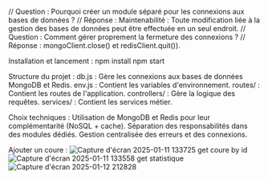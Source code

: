 // Question : Pourquoi créer un module séparé pour les connexions aux bases de données ?
// Réponse : Maintenabilité : Toute modification liée à la gestion des bases de données peut être effectuée en un seul endroit.
// Question : Comment gérer proprement la fermeture des connexions ?
// Réponse : mongoClient.close() et redisClient.quit()).


Installation et lancement  : 
npm install
npm start 

Structure du projet :
db.js : Gère les connexions aux bases de données MongoDB et Redis.
env.js : Contient les variables d'environnement.
routes/ : Contient les routes de l'application.
controllers/ : Gère la logique des requêtes.
services/ : Contient les services métier.

Choix techniques :
Utilisation de MongoDB et Redis pour leur complémentarité (NoSQL + cache).
Séparation des responsabilités dans des modules dédiés.
Gestion centralisée des erreurs et des connexions.

Ajouter un coure : 
![Capture d'écran 2025-01-11 133725](https://github.com/user-attachments/assets/b8175d7b-a5bc-4eca-89c6-a40ca1fcaa6a)
get coure by id 
![Capture d'écran 2025-01-11 133558](https://github.com/user-attachments/assets/1ce7349b-5957-4e0f-85c5-4c1b8207f83a)
get statistique
![Capture d'écran 2025-01-12 212828](https://github.com/user-attachments/assets/579404cc-7018-4f0c-a861-2c9457f7c426)
